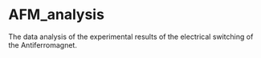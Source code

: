 # AFM_analysis
The data analysis of the experimental results of the electrical switching of the Antiferromagnet. 
